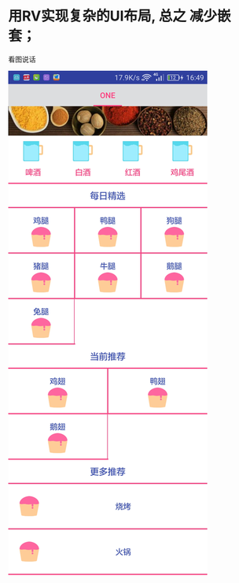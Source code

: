 # 用RV实现复杂的UI布局, 总之 减少嵌套；
看图说话


![image](https://github.com/Yuanarcheannovice/ComplexUIList/blob/master/img/img_app.jpg)

